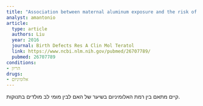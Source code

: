 ```yaml
---
title: "Association between maternal aluminum exposure and the risk of congenital heart defects in offspring"
analyst: amantonio
article:
  type: article
  authors: Liu
  year: 2016
  journal: Birth Defects Res A Clin Mol Teratol
  link: https://www.ncbi.nlm.nih.gov/pubmed/26707789/
  pubmed: 26707789
conditions:
- הריון
drugs:
- אלומיניום
---
```


קיים מתאם בין רמת האלומיניום בשיער של האם לבין מומי לב מולדים בתנוקות.
